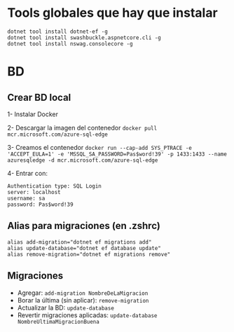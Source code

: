 # Tools globales que hay que instalar

```
dotnet tool install dotnet-ef -g
dotnet tool install swashbuckle.aspnetcore.cli -g
dotnet tool install nswag.consolecore -g
```

# BD

## Crear BD local

1- Instalar Docker

2- Descargar la imagen del contenedor
`docker pull mcr.microsoft.com/azure-sql-edge`

3- Creamos el contenedor
`docker run --cap-add SYS_PTRACE -e 'ACCEPT_EULA=1' -e 'MSSQL_SA_PASSWORD=Pas$word!39' -p 1433:1433 --name azuresqledge -d mcr.microsoft.com/azure-sql-edge`

4- Entrar con:

```
Authentication type: SQL Login
server: localhost
username: sa
password: Pas$word!39
```

## Alias para migraciones (en .zshrc)

```
alias add-migration="dotnet ef migrations add"
alias update-database="dotnet ef database update"
alias remove-migration="dotnet ef migrations remove"
```

## Migraciones

- Agregar: `add-migration NombreDeLaMigracion`
- Borar la última (sin aplicar): `remove-migration`
- Actualizar la BD: `update-database`
- Revertir migraciones aplicadas: `update-database NombreUltimaMigracionBuena`

